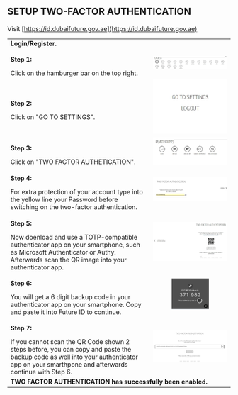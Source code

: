 ## SETUP TWO-FACTOR AUTHENTICATION <br>

Visit [https://id.dubaifuture.gov.ae](https://id.dubaifuture.gov.ae)

<table>
  <thead>
  </thead>
  <tbody>
    <tr>
      <tr><td colspan="3"><b>Login/Register.</b></td>
    </tr>
    <tr>
    <td style="text-align: left"><p><b>Step 1:</b></p>Click on the hamburger bar on the top right.</td>
    <td style="text-align: center"><img src="deleteaccount01.JPG" alt="Delete Acccount 1"></td>
    </tr>
    <tr>
    <td style="text-align: left"><p><b>Step 2:</b></p>Click on "GO TO SETTINGS".</td>
    <td style="text-align: center"><img src="deleteaccount02.JPG" alt="Delete Acccount 2"></td>
    </tr>
    <tr>
    <td style="text-align: left"><p><b>Step 3:</b></p>Click on "TWO FACTOR AUTHETICATION".</td>
    <td style="text-align: center"><img src="connectedplatforms03.JPG" alt="Connect Platforms 3"></td>
    </tr>
    <tr>
    <td style="text-align: left"><p><b>Step 4:</b></p>For extra protection of your account type into the yellow line your Password before switching on the two-factor authentication.</td>
    <td style="text-align: center"><img src="enabletwofactor01.JPG" alt="Two Factor 1"></td>
    </tr>
    <tr>
    <td style="text-align: left"><p><b>Step 5:</b></p>Now doenload and use a TOTP-compatible authenticator app on your smartphone, such as Microsoft Authenticator or Authy. Afterwards scan the QR image into your authenticator app.</td>
    <td style="text-align: center"><img src="enabletwofactor02.JPG" alt="Two Factor 2"></td>
    </tr>
    <tr>
    <td style="text-align: left"><p><b>Step 6:</b></p>You will get a 6 digit backup code in your authenticator app on your smartphone. Copy and paste it into Future ID to continue.</td>
    <td style="text-align: center"><img src="twofactor.jpg"{ width=50% } alt="Two Factor 3"></td>
    </tr>
    <tr>
    <td style="text-align: left"><p><b>Step 7:</b></p>If you cannot scan the QR Code shown 2 steps before, you can copy and paste the backup code as well into your authenticator app on your smarthpone and afterwards continue with Step 6.</td>
    <td style="text-align: center"><img src="scanqrcode02.JPG" alt="Two Factor 4"></td>
    </tr>
    <tr>
      <tr><td colspan="3"><b>TWO FACTOR AUTHENTICATION has successfully been enabled.</b></td>
    </tr>
    </tbody>
</table>